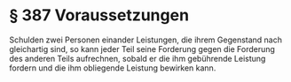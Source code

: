 # § 387 Voraussetzungen
Schulden zwei Personen einander Leistungen, die ihrem Gegenstand nach gleichartig sind, so kann jeder Teil seine Forderung gegen die Forderung des anderen Teils aufrechnen, sobald er die ihm gebührende Leistung fordern und die ihm obliegende Leistung bewirken kann.